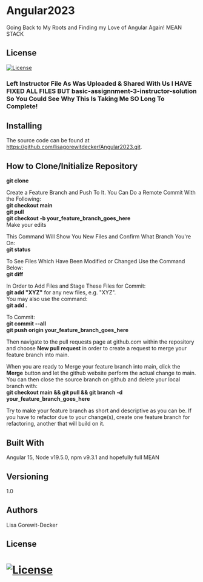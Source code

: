 # Angular2023
Going Back to My Roots and Finding my Love of Angular Again!
MEAN STACK
## License
[![License](https://img.shields.io/badge/License-Apache%202.0-blue.svg)](https://opensource.org/licenses/Apache-2.0)

### Left Instructor File As Was Uploaded & Shared With Us I HAVE FIXED ALL FILES BUT basic-assignnment-3-instructor-solution So You Could See Why This Is Taking Me SO Long To Complete!

## Installing
The source code can be found at <a href="https://github.com/lisagorewitdecker/Angular2023.git">https://github.com/lisagorewitdecker/Angular2023.git</a>.

## How to Clone/Initialize Repository
<b>git clone</b>

Create a Feature Branch and Push To It. You Can Do a Remote Commit With the Following:<br>
<b>git checkout main</b><br>
<b>git pull</b><br>
<b>git checkout -b your_feature_branch_goes_here</b><br>
Make your edits

This Command Will Show You New Files and Confirm What Branch You're On:<br>
<b>git status</b><br>

To See Files Which Have Been Modified or Changed Use the Command Below:<br>
<b>git diff</b><br>

In Order to Add Files and Stage These Files for Commit:<br>
<b>git add "XYZ"</b> for any new files, e.g. "XYZ".<br>
You may also use the command:<br>
<b>git add . </b>

To Commit: <br>
<b>git commit --all</b><br>
<b>git push origin your_feature_branch_goes_here</b><br>

Then navigate to the pull requests page at github.com within the repository and choose <b>New pull request</b> in order to create a request to merge your feature branch into main.<br>

When you are ready to Merge your feature branch into main, click the <b>Merge</b> button and let the github website perform the actual change to main. You can then close the source branch on github and delete your local branch with:<br>
<b>git checkout main && git pull && git branch -d your_feature_branch_goes_here</b>

Try to make your feature branch as short and descriptive as you can be. If you have to refactor due to your change(s), create one feature branch for refactoring, another that will build on it.


## Built With
Angular 15, Node v19.5.0, npm v9.3.1 and hopefully full MEAN

## Versioning 
1.0

## Authors
Lisa Gorewit-Decker

## License
[![License](https://img.shields.io/badge/License-Apache%202.0-blue.svg)](https://opensource.org/licenses/Apache-2.0)
=======
